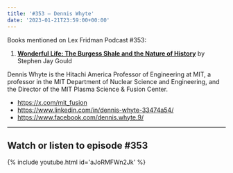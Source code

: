 ```yaml
---
title: '#353 – Dennis Whyte'
date: '2023-01-21T23:59:00+00:00'
---
```


Books mentioned on Lex Fridman Podcast #353:

1. <b><a href="https://amzn.to/3iXTpJ0" target="_blank" rel="sponsored noopener noreferrer">Wonderful Life: The Burgess Shale and the Nature of History</a></b> by Stephen Jay Gould

Dennis Whyte is the Hitachi America Professor of Engineering at MIT, a professor in the MIT Department of Nuclear Science and Engineering, and the Director of the MIT Plasma Science &amp; Fusion Center.

- <a href="https://x.com/mit_fusion" target="_blank">https://x.com/mit_fusion</a>
- <a href="https://www.linkedin.com/in/dennis-whyte-33474a54/" target="_blank">https://www.linkedin.com/in/dennis-whyte-33474a54/</a>
- <a href="https://www.facebook.com/dennis.whyte.9/" target="_blank">https://www.facebook.com/dennis.whyte.9/</a>

- - - - - -

## Watch or listen to episode #353

{% include youtube.html id='aJoRMFWn2Jk' %}